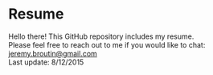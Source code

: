 # Resume
Hello there! This GitHub repository includes my resume. <br>
Please feel free to reach out to me if you would like to chat: [jeremy.broutin@gmail.com](mailto:jeremy.broutin@gmail.com) <br>
Last update: 8/12/2015
